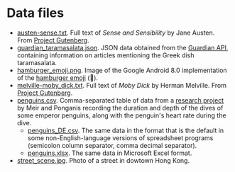 # Data files

* [austen-sense.txt](austen-sense.txt). Full text of *Sense and Sensibility* by Jane Austen. From [Project Gutenberg](https://www.gutenberg.org/).
* [guardian_taramasalata.json](guardian_taramasalata.json). JSON data obtained from the [Guardian API](https://open-platform.theguardian.com/documentation/), containing information on articles mentioning the Greek dish taramasalata.
* [hamburger_emoji.png](hamburger_emoji-png). Image of the Google Android 8.0 implementation of the [hamburger emoji](https://emojipedia.org/hamburger/) (🍔).
* [melville-moby_dick.txt](melville-moby_dick.txt). Full text of *Moby Dick* by Herman Melville. From [Project Gutenberg](https://www.gutenberg.org/).
* [penguins.csv](penguins.csv). Comma-separated table of data from a [research project](https://doi.org/10.1242/jeb.013235) by Meir and Ponganis recording the duration and depth of the dives of some emperor penguins, along with the penguin's heart rate during the dive.
  * [penguins_DE.csv](penguins_DE.csv). The same data in the format that is the default in some non-English-language versions of spreadsheet programs (semicolon column separator, comma decimal separator).
  * [penguins.xlsx](penguins.xlsx). The same data in Microsoft Excel format.
* [street_scene.jpg](street_scene.jpg). Photo of a street in dowtown Hong Kong.
